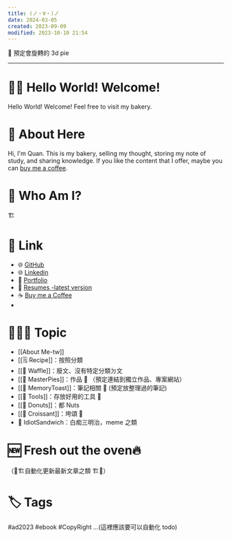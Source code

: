 ```yaml
---
title: (ノ・∀・)ノ
date: 2024-03-05
created: 2023-09-09
modified: 2023-10-10 21:54
---
```

🚧 預定會旋轉的 3d pie

---
# 👋🏼 Hello World! Welcome!
Hello World! Welcome! Feel free to visit my bakery. 

# 💫 About Here
Hi, I'm Quan. This is my bakery, selling my thought, storing my note of study, and sharing knowledge. If you like the content that I offer, maybe you can [buy me a coffee](https://www.buymeacoffee.com/quanquan).

# 🤔 Who Am I?
🏗️

# 🔗 Link
- 🌐 [GitHub](https://github.com/QuanPie)
- 🌐 [Linkedin](https://www.linkedin.com/in/chang-quan-yang-5ba268224/)
- 📁 [Portfolio](https://drive.google.com/drive/folders/12PjD_KszsMoa_KrrmFb2fJOOqELJq3Vo?usp=sharing) 
-  📄 [Resumes -latest version](https://drive.google.com/file/d/18o4sHmBP2K3t941HP5ALwrTvbCHrvR0N/view?usp=sharing) 
- ☕ [Buy me a Coffee](https://www.buymeacoffee.com/quanquan)
- 

# 🧑🏼‍🍳 Topic
- [[About Me-tw]]
- [[🗒️ Recipe]]：按照分類
- [[🧇 Waffle]]：廢文、沒有特定分類ㄉ文 
- [[🥧 MasterPies]]：作品 🚧 （預定連結到獨立作品、專案網站）
- [[🍞 MemoryToast]]：筆記相關 🚧 (預定放整理過的筆記)
- [[🍴 Tools]]：存放好用的工具 🚧
- [[🍩  Donuts]]：都 Nuts
- [[🥐 Croissant]]：垮頌 🚧
- 🥪 IdiotSandwich：白痴三明治，meme 之類

# 🆕 Fresh out the oven🔥
（🚧🏗️自動化更新最新文章之類 🏗️🚧）
# 🏷️ Tags
#ad2023 #ebook #CopyRight ...(這裡應該要可以自動化 todo)